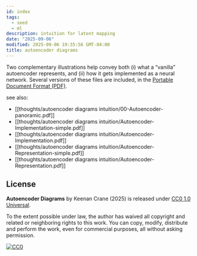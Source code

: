 ```yaml
---
id: index
tags:
  - seed
  - ml
description: intuition for latent mapping
date: "2025-09-06"
modified: 2025-09-06 19:35:56 GMT-04:00
title: autoencoder diagrams
---
```


Two complementary illustrations help convey both (i) what a “vanilla” autoencoder represents, and (ii) how it gets implemented as a neural network. Several versions of these files are included, in the [Portable Document Format (PDF)](https://en.wikipedia.org/wiki/PDF).

see also:

- [[thoughts/autoencoder diagrams intuition/00-Autoencoder-panoramic.pdf]]
- [[thoughts/autoencoder diagrams intuition/Autoencoder-Implementation-simple.pdf]]
- [[thoughts/autoencoder diagrams intuition/Autoencoder-Implementation.pdf]]
- [[thoughts/autoencoder diagrams intuition/Autoencoder-Representation-simple.pdf]]
- [[thoughts/autoencoder diagrams intuition/Autoencoder-Representation.pdf]]

## License

**Autoencoder Diagrams** by Keenan Crane (2025) is released under [CC0 1.0 Universal](https://creativecommons.org/publicdomain/cc0/1.0/).

To the extent possible under law, the author has waived all copyright and related or neighboring rights to this work. You can copy, modify, distribute and perform the work, even for commercial purposes, all without asking permission.

[![CC0](https://licensebuttons.net/p/zero/1.0/88x31.png)](https://creativecommons.org/publicdomain/cc0/1.0/)

